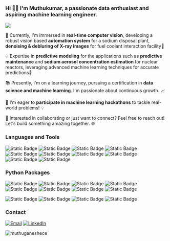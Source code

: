 ### Hi 👋🏾 I'm Muthukumar, a passionate data enthusiast and aspiring machine learning engineer. 

![](https://komarev.com/ghpvc/?username=muthuganeshece&color=blue)



🔭 Currently, I'm immersed in **real-time computer vision**, developing a robust vision based **automation system** for a sodium disposal plant, **denoising & debluring of X-ray images** for fuel coolant interaction facility🌟

💡 Expertise in **predictive modeling** for the applications such as **predictive maintenance** and **sodium aerosol concentration estimation** for nuclear reactors, leveraging advanced machine learning techniques for accurate predictions🚀

📚 Presently, I'm on a learning journey, pursuing a certification in **data science and machine learning**. I'm passionate about continuous growth. 📈

🚀 I'm eager to **participate in machine learning hackathons** to tackle real-world problems! 💡

👯 Interested in collaborating or just want to connect? Feel free to reach out! Let's build something amazing together. 🌐

### Languages and Tools
![Static Badge](https://img.shields.io/badge/Matlab-%20?style=for-the-badge&labelColor=dark&color=grey)
![Static Badge](https://img.shields.io/badge/Simulink-%20?style=for-the-badge&labelColor=dark&color=grey)
![Static Badge](https://img.shields.io/badge/Python-%20?style=for-the-badge&labelColor=dark&color=grey)
![Static Badge](https://img.shields.io/badge/Jupyter-%20?style=for-the-badge&labelColor=dark&color=grey)
![Static Badge](https://img.shields.io/badge/MySQL-%20?style=for-the-badge&labelColor=dark&color=grey)
![Static Badge](https://img.shields.io/badge/Tableau-%20?style=for-the-badge&labelColor=dark&color=grey)
![Static Badge](https://img.shields.io/badge/Excel-%20?style=for-the-badge&labelColor=dark&color=grey)
![Static Badge](https://img.shields.io/badge/C-%20?style=for-the-badge&labelColor=dark&color=grey)
![Static Badge](https://img.shields.io/badge/VBA-%20?style=for-the-badge&labelColor=dark&color=grey)
![Static Badge](https://img.shields.io/badge/ImageJ-%20?style=for-the-badge&labelColor=dark&color=grey)

### Python Packages
![Static Badge](https://img.shields.io/badge/Numpy-%20?style=for-the-badge&labelColor=dark&color=teal) ![Static Badge](https://img.shields.io/badge/Pandas-%20?style=for-the-badge&labelColor=dark&color=blue) 
![Static Badge](https://img.shields.io/badge/OpenCV-%20?style=for-the-badge&labelColor=dark&color=purple) ![Static Badge](https://img.shields.io/badge/NLTK-%20?style=for-the-badge&labelColor=dark&color=red) 
![Static Badge](https://img.shields.io/badge/Scipy-%20?style=for-the-badge&labelColor=dark&color=darkgreen) ![Static Badge](https://img.shields.io/badge/Mlxtend-%20?style=for-the-badge&labelColor=dark&color=darkred) 
![Static Badge](https://img.shields.io/badge/Matplotlib-%20?style=for-the-badge&labelColor=dark&color=darkblue) ![Static Badge](https://img.shields.io/badge/Seaborn-%20?style=for-the-badge&labelColor=dark&color=brown) 

![Static Badge](https://img.shields.io/badge/SKLearn-%20?style=for-the-badge&labelColor=dark&color=grey) ![Static Badge](https://img.shields.io/badge/Tensorflow-%20?style=for-the-badge&labelColor=dark&color=yellow) 
![Static Badge](https://img.shields.io/badge/Keras-%20?style=for-the-badge&labelColor=dark&color=green) 
![Static Badge](https://img.shields.io/badge/Ouster-%20?style=for-the-badge&labelColor=dark&color=teal) 

### Contact
[![Email](https://img.shields.io/badge/Gmail-D14836?style=for-the-badge&logo=gmail&logoColor=white)](mailto:muthuganeshece@gmail.com) [![LinkedIn](https://img.shields.io/badge/LinkedIn-0077B5?style=for-the-badge&logo=linkedin&logoColor=white)](https://www.linkedin.com/in/muthukumar-ganesan-b6b85461/) 

<p><img align="center" src="https://github-readme-streak-stats.herokuapp.com/?user=muthuganeshece&" alt="muthuganeshece" /></p>
